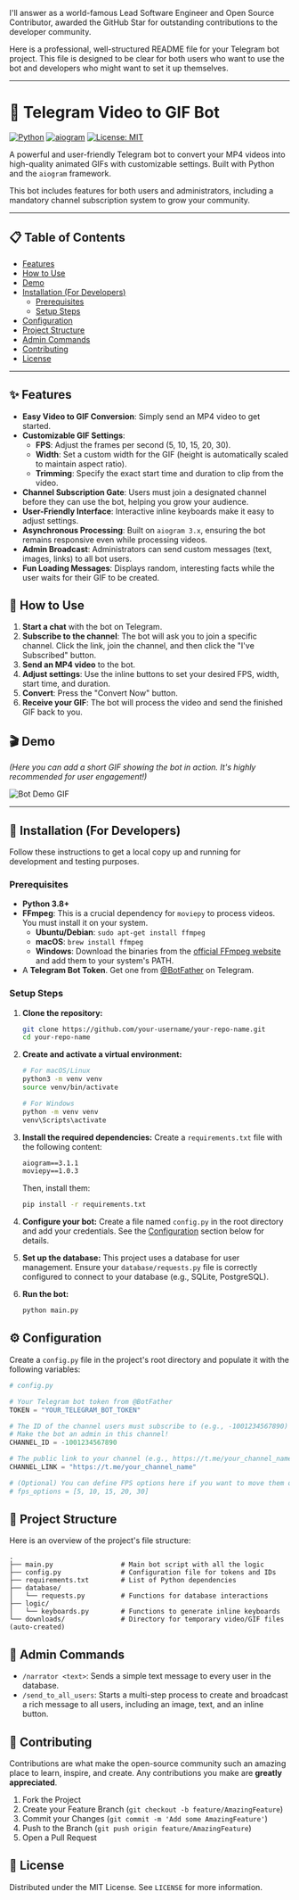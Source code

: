 I'll answer as a world-famous Lead Software Engineer and Open Source Contributor, awarded the GitHub Star for outstanding contributions to the developer community.

Here is a professional, well-structured README file for your Telegram bot project. This file is designed to be clear for both users who want to use the bot and developers who might want to set it up themselves.

***

# 🤖 Telegram Video to GIF Bot

[![Python](https://img.shields.io/badge/Python-3.8+-blue?style=for-the-badge&logo=python)](https://www.python.org/)
[![aiogram](https://img.shields.io/badge/aiogram-3.x-blueviolet?style=for-the-badge)](https://github.com/aiogram/aiogram)
[![License: MIT](https://img.shields.io/badge/License-MIT-yellow.svg?style=for-the-badge)](https://opensource.org/licenses/MIT)

A powerful and user-friendly Telegram bot to convert your MP4 videos into high-quality animated GIFs with customizable settings. Built with Python and the `aiogram` framework.

This bot includes features for both users and administrators, including a mandatory channel subscription system to grow your community.

---

## 📋 Table of Contents

*   [Features](#-features)
*   [How to Use](#-how-to-use)
*   [Demo](#-demo)
*   [Installation (For Developers)](#-installation-for-developers)
    *   [Prerequisites](#prerequisites)
    *   [Setup Steps](#setup-steps)
*   [Configuration](#-configuration)
*   [Project Structure](#-project-structure)
*   [Admin Commands](#-admin-commands)
*   [Contributing](#-contributing)
*   [License](#-license)

---

## ✨ Features

*   **Easy Video to GIF Conversion**: Simply send an MP4 video to get started.
*   **Customizable GIF Settings**:
    *   **FPS**: Adjust the frames per second (5, 10, 15, 20, 30).
    *   **Width**: Set a custom width for the GIF (height is automatically scaled to maintain aspect ratio).
    *   **Trimming**: Specify the exact start time and duration to clip from the video.
*   **Channel Subscription Gate**: Users must join a designated channel before they can use the bot, helping you grow your audience.
*   **User-Friendly Interface**: Interactive inline keyboards make it easy to adjust settings.
*   **Asynchronous Processing**: Built on `aiogram 3.x`, ensuring the bot remains responsive even while processing videos.
*   **Admin Broadcast**: Administrators can send custom messages (text, images, links) to all bot users.
*   **Fun Loading Messages**: Displays random, interesting facts while the user waits for their GIF to be created.

## 🚀 How to Use

1.  **Start a chat** with the bot on Telegram.
2.  **Subscribe to the channel**: The bot will ask you to join a specific channel. Click the link, join the channel, and then click the "I've Subscribed" button.
3.  **Send an MP4 video** to the bot.
4.  **Adjust settings**: Use the inline buttons to set your desired FPS, width, start time, and duration.
5.  **Convert**: Press the "Convert Now" button.
6.  **Receive your GIF**: The bot will process the video and send the finished GIF back to you.

## 🎬 Demo

*(Here you can add a short GIF showing the bot in action. It's highly recommended for user engagement!)*

![Bot Demo GIF](httpsp://your-link-to-a-demo.gif)

---

## 🔧 Installation (For Developers)

Follow these instructions to get a local copy up and running for development and testing purposes.

### Prerequisites

*   **Python 3.8+**
*   **FFmpeg**: This is a crucial dependency for `moviepy` to process videos. You must install it on your system.
    *   **Ubuntu/Debian**: `sudo apt-get install ffmpeg`
    *   **macOS**: `brew install ffmpeg`
    *   **Windows**: Download the binaries from the [official FFmpeg website](https://ffmpeg.org/download.html) and add them to your system's PATH.
*   A **Telegram Bot Token**. Get one from [@BotFather](https://t.me/BotFather) on Telegram.

### Setup Steps

1.  **Clone the repository:**
    ```sh
    git clone https://github.com/your-username/your-repo-name.git
    cd your-repo-name
    ```

2.  **Create and activate a virtual environment:**
    ```sh
    # For macOS/Linux
    python3 -m venv venv
    source venv/bin/activate

    # For Windows
    python -m venv venv
    venv\Scripts\activate
    ```

3.  **Install the required dependencies:**
    Create a `requirements.txt` file with the following content:
    ```txt
    aiogram==3.1.1
    moviepy==1.0.3
    ```
    Then, install them:
    ```sh
    pip install -r requirements.txt
    ```

4.  **Configure your bot:**
    Create a file named `config.py` in the root directory and add your credentials. See the [Configuration](#-configuration) section below for details.

5.  **Set up the database:**
    This project uses a database for user management. Ensure your `database/requests.py` file is correctly configured to connect to your database (e.g., SQLite, PostgreSQL).

6.  **Run the bot:**
    ```sh
    python main.py
    ```

## ⚙️ Configuration

Create a `config.py` file in the project's root directory and populate it with the following variables:

```python
# config.py

# Your Telegram bot token from @BotFather
TOKEN = "YOUR_TELEGRAM_BOT_TOKEN"

# The ID of the channel users must subscribe to (e.g., -1001234567890)
# Make the bot an admin in this channel!
CHANNEL_ID = -1001234567890

# The public link to your channel (e.g., https://t.me/your_channel_name)
CHANNEL_LINK = "https://t.me/your_channel_name"

# (Optional) You can define FPS options here if you want to move them out of the main file
# fps_options = [5, 10, 15, 20, 30]
```

## 📂 Project Structure

Here is an overview of the project's file structure:

```
.
├── main.py                 # Main bot script with all the logic
├── config.py               # Configuration file for tokens and IDs
├── requirements.txt        # List of Python dependencies
├── database/
│   └── requests.py         # Functions for database interactions
├── logic/
│   └── keyboards.py        # Functions to generate inline keyboards
└── downloads/              # Directory for temporary video/GIF files (auto-created)
```

## 👑 Admin Commands

*   `/narrator <text>`: Sends a simple text message to every user in the database.
*   `/send_to_all_users`: Starts a multi-step process to create and broadcast a rich message to all users, including an image, text, and an inline button.

## 🤝 Contributing

Contributions are what make the open-source community such an amazing place to learn, inspire, and create. Any contributions you make are **greatly appreciated**.

1.  Fork the Project
2.  Create your Feature Branch (`git checkout -b feature/AmazingFeature`)
3.  Commit your Changes (`git commit -m 'Add some AmazingFeature'`)
4.  Push to the Branch (`git push origin feature/AmazingFeature`)
5.  Open a Pull Request

## 📄 License

Distributed under the MIT License. See `LICENSE` for more information.
